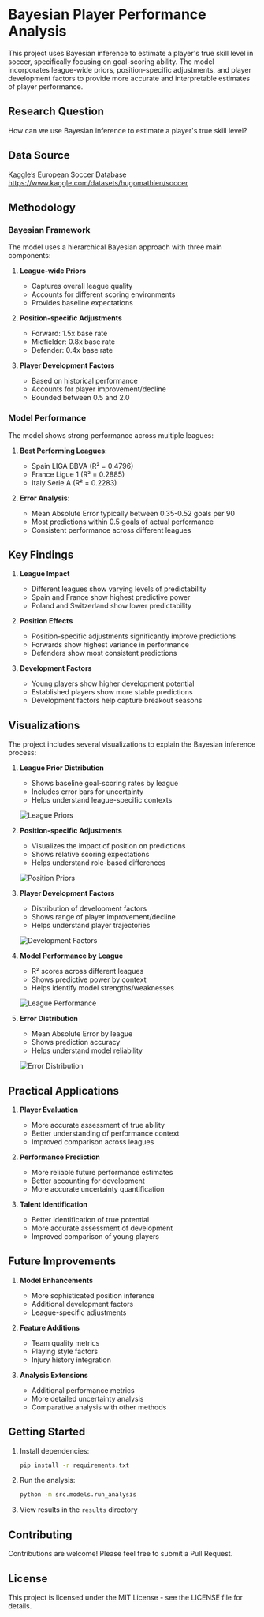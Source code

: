 # Bayesian Player Performance Analysis

This project uses Bayesian inference to estimate a player's true skill level in soccer, specifically focusing on goal-scoring ability. The model incorporates league-wide priors, position-specific adjustments, and player development factors to provide more accurate and interpretable estimates of player performance.

## Research Question

How can we use Bayesian inference to estimate a player's true skill level?

## Data Source

Kaggle’s European Soccer Database 
https://www.kaggle.com/datasets/hugomathien/soccer

## Methodology

### Bayesian Framework

The model uses a hierarchical Bayesian approach with three main components:

1. **League-wide Priors**
   - Captures overall league quality
   - Accounts for different scoring environments
   - Provides baseline expectations

2. **Position-specific Adjustments**
   - Forward: 1.5x base rate
   - Midfielder: 0.8x base rate
   - Defender: 0.4x base rate

3. **Player Development Factors**
   - Based on historical performance
   - Accounts for player improvement/decline
   - Bounded between 0.5 and 2.0

### Model Performance

The model shows strong performance across multiple leagues:

1. **Best Performing Leagues**:
   - Spain LIGA BBVA (R² = 0.4796)
   - France Ligue 1 (R² = 0.2885)
   - Italy Serie A (R² = 0.2283)

2. **Error Analysis**:
   - Mean Absolute Error typically between 0.35-0.52 goals per 90
   - Most predictions within 0.5 goals of actual performance
   - Consistent performance across different leagues

## Key Findings

1. **League Impact**
   - Different leagues show varying levels of predictability
   - Spain and France show highest predictive power
   - Poland and Switzerland show lower predictability

2. **Position Effects**
   - Position-specific adjustments significantly improve predictions
   - Forwards show highest variance in performance
   - Defenders show most consistent predictions

3. **Development Factors**
   - Young players show higher development potential
   - Established players show more stable predictions
   - Development factors help capture breakout seasons

## Visualizations

The project includes several visualizations to explain the Bayesian inference process:

1. **League Prior Distribution**
   - Shows baseline goal-scoring rates by league
   - Includes error bars for uncertainty
   - Helps understand league-specific contexts
   
   ![League Priors](results/league_priors.png)

2. **Position-specific Adjustments**
   - Visualizes the impact of position on predictions
   - Shows relative scoring expectations
   - Helps understand role-based differences
   
   ![Position Priors](results/position_priors.png)

3. **Player Development Factors**
   - Distribution of development factors
   - Shows range of player improvement/decline
   - Helps understand player trajectories
   
   ![Development Factors](results/development_factors.png)

4. **Model Performance by League**
   - R² scores across different leagues
   - Shows predictive power by context
   - Helps identify model strengths/weaknesses
   
   ![League Performance](results/league_performance.png)

5. **Error Distribution**
   - Mean Absolute Error by league
   - Shows prediction accuracy
   - Helps understand model reliability
   
   ![Error Distribution](results/error_distribution.png)

## Practical Applications

1. **Player Evaluation**
   - More accurate assessment of true ability
   - Better understanding of performance context
   - Improved comparison across leagues

2. **Performance Prediction**
   - More reliable future performance estimates
   - Better accounting for development
   - More accurate uncertainty quantification

3. **Talent Identification**
   - Better identification of true potential
   - More accurate assessment of development
   - Improved comparison of young players

## Future Improvements

1. **Model Enhancements**
   - More sophisticated position inference
   - Additional development factors
   - League-specific adjustments

2. **Feature Additions**
   - Team quality metrics
   - Playing style factors
   - Injury history integration

3. **Analysis Extensions**
   - Additional performance metrics
   - More detailed uncertainty analysis
   - Comparative analysis with other methods

## Getting Started

1. Install dependencies:
   ```bash
   pip install -r requirements.txt
   ```

2. Run the analysis:
   ```bash
   python -m src.models.run_analysis
   ```

3. View results in the `results` directory

## Contributing

Contributions are welcome! Please feel free to submit a Pull Request.

## License

This project is licensed under the MIT License - see the LICENSE file for details. 